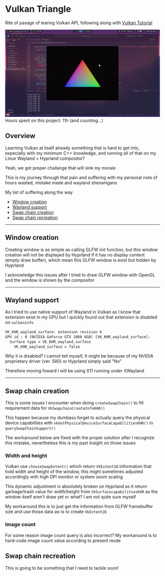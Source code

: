 # Vulkan Triangle

Rite of pasage of learing Vulkan API, following along with [Vulkan Tutorial](https://vulkan-tutorial.com)

![Vulkan Triangle](markdown/66jJRSG.png)
Hours spent on this project: 11h (and counting...)

## Overview

Learning Vulkan at itself already something that is hard to get into, expecially with my minimum C++ knowledge, and running all of that on my Linux Wayland + Hyprland compositor?

Yeah, we got proper challange that will sink my morale

This is my journey through that pain and suffering with my personal note of hours wasted, mistake made and wayland shenanigans

My list of suffering along the way

- [Window creation](#window-creation)
- [Wayland support](#wayland-support)
- [Swap chain creation](#swap-chain-creation)
- [Swap chain recreation](#swap-chain-recreation)

---

## Window creation

Creating window is as simple as calling GLFW init function, but this window creation will not be displayed by Hyprland if it has no display content (empty draw buffer), which mean this GLFW window is exist but hidden by Hyprland

I acknowledge this issues after I tried to draw GLFW window with OpenGL and the window is shown by the compositor

---

## Wayland support

As I tried to use native support of Wayland in Vulkan as I know that extension exist in my GPU but I quickly found out that extension is disabled on `vulkaninfo`

```
VK_KHR_wayland_surface: extension revision 6
GPU id : 0 (NVIDIA GeForce GTX 1060 6GB) [VK_KHR_wayland_surface]:
  Surface type = VK_KHR_wayland_surface
    VK_KHR_wayland_surface = false
```

Why it is disabled? I cannot tell myself, It might be because of my NVIDIA proprietary driver (ver. 580) or Hyprland simply said "No"

Therefore moving foward I will be using X11 running under XWayland

---

## Swap chain creation

This is some issues I encounter when doing `createSwapChain()` to fill requirement data for `VkSwapchainCreateInfoKHR()`

This happen because my dumbass forget to actually query the physical device capabilities with `vkGetPhysicalDeviceSurfaceCapabilitiesKHR()` in `querySwapChainSupport()`

The workaround below are fixed with the proper solution after I recognize this mistake, nevertheless this is my past insight on those issues

### Width and height

Vulkan use `chooseSwapExtent()` which return `VkExtent2D` information that hold width and height of the window, this might sometimes adjusted accordingly with high DPI monitor or system zoom scaling

This dynamic adjustment is absolutely broken on Hyprland as it return garbage/trash value for width/height from `VkSurfacecapabilitiesKHR` as the window itself aren't draw yet or what? I am not quite sure myself

My workaround this is to just get the information from GLFW framebuffer size and use those data as-is to create `VkExtent2D`

### Image count

For some reason image count query is also incorrect? My workaround is to hard-code image count value according to present mode

## Swap chain recreation

This is going to be something that I need to tackle soon!